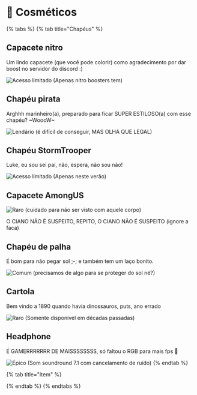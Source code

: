 # 🛒 Cosméticos

{% tabs %}
{% tab title="Chapéus" %}
## Capacete nitro

Um lindo capacete \(que você pode colorir\) como agradecimento por dar boost no servidor do discord :\)

![Acesso limitado \(Apenas nitro boosters tem\)](../.gitbook/assets/screenshot_77.png)

## Chapéu pirata

Arghhh marinheiro\(a\), preparado para ficar SUPER ESTILOSO\(a\) com esse chapéu? ~WoooW~

![Lend&#xE1;rio \(&#xE9; dif&#xED;cil de conseguir, MAS OLHA QUE LEGAL\)](../.gitbook/assets/screenshot_78.png)

## Chapéu StormTrooper

Luke, eu sou sei pai, não, espera, não sou não!

![Acesso limitado \(Apenas neste ver&#xE3;o\)](../.gitbook/assets/screenshot_79.png)

## Capacete AmongUS

![Raro \(cuidado para n&#xE3;o ser visto com aquele corpo\)](../.gitbook/assets/screenshot_80.png)

O CIANO NÃO É SUSPEITO, REPITO, O CIANO NÃO É SUSPEITO \(ignore a faca\)

## Chapéu de palha

É bom para não pegar sol ;-; e também tem um laço bonito.

![Comum \(precisamos de algo para se proteger do sol n&#xE9;?\)](../.gitbook/assets/screenshot_81.png)

## Cartola

Bem vindo a 1890 quando havia dinossauros, puts, ano errado

![Raro \(Somente dispon&#xED;vel em d&#xE9;cadas passadas\)](../.gitbook/assets/screenshot_82.png)

## Headphone

É GAMERRRRRRR DE MAISSSSSSSS, só faltou o RGB para mais fps 👀

![&#xC9;pico \(Som soundround 7.1 com cancelamento de ru&#xED;do\) ](../.gitbook/assets/screenshot_83.png)
{% endtab %}

{% tab title="Item" %}

{% endtab %}
{% endtabs %}



